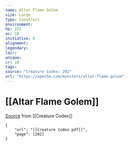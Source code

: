 ```yaml
---
name: Altar Flame Golem
size: Large
type: Construct
environment: 
hp: 152
ac: 16
initiative: 0
alignment: 
legendary: 
lair: 
unique: 
cr: 10
tags: 
source: "Creature Codex: 202"
url: "https://open5e.com/monsters/altar-flame-golem"
---
```

# [[Altar Flame Golem]]

[Source](zotero://open-pdf/library/items/NTNKJRHG?page=202) from [[Creature Codex]]

```pdf
{
	"url": "[[Creature Codex.pdf]]",
	"page": [202]
}
```

